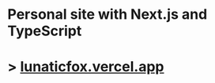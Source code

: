 # Personal site with Next.js and TypeScript

# &gt; [lunaticfox.vercel.app](https://lunaticfox.vercel.app/)
